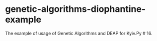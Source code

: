 # genetic-algorithms-diophantine-example
The example of usage of Genetic Algorithms and DEAP for Kyiv.Py # 16.
